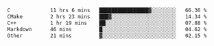 <!--START_SECTION:waka-->

```txt
C             11 hrs 6 mins   ████████████████▓░░░░░░░░   66.36 %
CMake         2 hrs 23 mins   ███▓░░░░░░░░░░░░░░░░░░░░░   14.34 %
C++           1 hr 19 mins    ██░░░░░░░░░░░░░░░░░░░░░░░   07.88 %
Markdown      46 mins         █░░░░░░░░░░░░░░░░░░░░░░░░   04.62 %
Other         21 mins         ▓░░░░░░░░░░░░░░░░░░░░░░░░   02.15 %
```

<!--END_SECTION:waka-->
